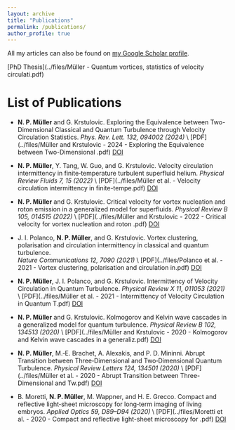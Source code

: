 ```yaml
---
layout: archive
title: "Publications"
permalink: /publications/
author_profile: true
---
```


All my articles can also be found on [my Google Scholar profile](https://scholar.google.com/citations?user=ymtN63gAAAAJ&hl=en).

[PhD Thesis](../files/Müller - Quantum vortices, statistics of velocity circulati.pdf)


# List of Publications

- **N. P. Müller** and G. Krstulovic. 
Exploring the Equivalence between Two-Dimensional Classical and Quantum Turbulence through Velocity Circulation Statistics. *Phys. Rev. Lett. 132, 094002 (2024)* \\
[PDF](../files/Müller and Krstulovic - 2024 - Exploring the Equivalence between Two-Dimensional .pdf)
[DOI](https://doi.org/10.1103/PhysRevLett.132.094002) 

- **N. P. Müller**, Y. Tang, W. Guo, and G. Krstulovic. 
Velocity circulation intermittency in finite‐temperature turbulent superfluid helium.
*Physical Review Fluids 7, 15 (2022)* \\
[PDF](../files/Müller et al. - Velocity circulation intermittency in finite-tempe.pdf)
[DOI](https://doi.org/10.1103/PhysRevFluids.7.104604)

- **N. P. Müller** and G. Krstulovic. 
Critical velocity for vortex nucleation and roton emission in a generalized model for superfluids.
*Physical Review B 105, 014515 (2022)* \\
[PDF](../files/Müller and Krstulovic - 2022 - Critical velocity for vortex nucleation and roton .pdf)
[DOI](https://doi.org/10.1103/PhysRevB.105.014515)

- J. I. Polanco, **N. P. Müller**, and G. Krstulovic. 
Vortex clustering, polarisation and circulation intermittency in classical and quantum turbulence.  
*Nature Communications 12, 7090 (2021)* \\
[PDF](../files/Polanco et al. - 2021 - Vortex clustering, polarisation and circulation in.pdf)
[DOI](https://doi.org/10.1038/s41467-021-27382-6)

- **N. P. Müller**, J. I. Polanco, and G. Krstulovic. 
Intermittency of Velocity Circulation in Quantum Turbulence. 
*Physical Review X 11, 011053 (2021)* \\
[PDF](../files/Müller et al. - 2021 - Intermittency of Velocity Circulation in Quantum T.pdf)
[DOI](https://doi.org/10.1103/PhysRevX.11.011053)

- **N. P. Müller** and G. Krstulovic. 
Kolmogorov and Kelvin wave cascades in a generalized model for quantum turbulence. 
*Physical Review B 102, 134513 (2020)* \\
[PDF](../files/Müller and Krstulovic - 2020 - Kolmogorov and Kelvin wave cascades in a generaliz.pdf)
[DOI](https://doi.org/10.1103/PhysRevB.102.134513)

- **N. P. Müller**, M.‐E. Brachet, A. Alexakis, and P. D. Mininni. 
Abrupt Transition between Three‐Dimensional and Two‐Dimensional Quantum Turbulence. 
*Physical Review Letters 124, 134501 (2020)* \\
[PDF](../files/Müller et al. - 2020 - Abrupt Transition between Three-Dimensional and Tw.pdf)
[DOI](https://doi.org/10.1103/PhysRevLett.124.134501)

- B. Moretti, **N. P. Müller**, M. Wappner, and H. E. Grecco. 
Compact and reflective light‐sheet microscopy for long‐term imaging of living embryos. 
*Applied Optics 59, D89–D94 (2020)* \\
[PDF](../files/Moretti et al. - 2020 - Compact and reflective light-sheet microscopy for .pdf)
[DOI](https://doi.org/10.1364/AO.383026)

